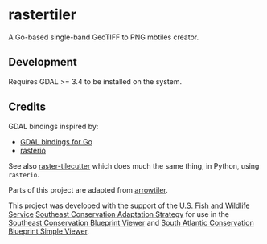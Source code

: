 # rastertiler

A Go-based single-band GeoTIFF to PNG mbtiles creator.

## Development

Requires GDAL >= 3.4 to be installed on the system.

## Credits

GDAL bindings inspired by:

-   [GDAL bindings for Go](https://github.com/lukeroth/gdal)
-   [rasterio](https://github.com/rasterio/rasterio)

See also [raster-tilecutter](https://github.com/brendan-ward/raster-tilecutter) which does much the same thing, in Python, using `rasterio`.

Parts of this project are adapted from [arrowtiler](https://github.com/brendan-ward/arrowtiler).

This project was developed with the support of the
[U.S. Fish and Wildlife Service](https://www.fws.gov/)
[Southeast Conservation Adaptation Strategy](https://secassoutheast.org/) for
use in the
[Southeast Conservation Blueprint Viewer](https://blueprint.geoplatform.gov/southeast/)
and
[South Atlantic Conservation Blueprint Simple Viewer](https://blueprint.geoplatform.gov/southatlantic/).
